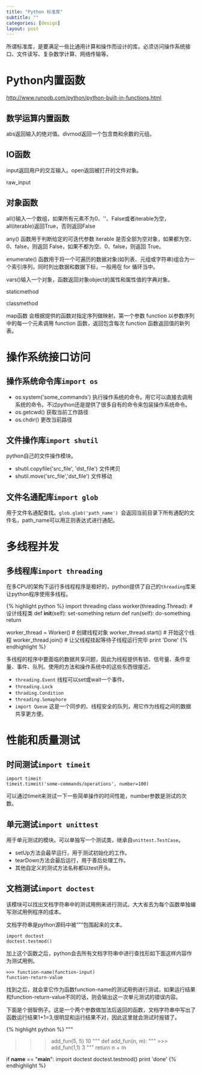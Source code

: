 ```yaml
---
title: "Python 标准库"
subtitle: ""
categories: [design]
layout: post
---
```

所谓标准库，是要满足一些比通用计算和操作而设计的库。必须访问操作系统接口、文件读写、复杂数学计算、网络传输等。

# Python内置函数

http://www.runoob.com/python/python-built-in-functions.html


## 数学运算内置函数

abs返回输入的绝对值。divmod返回一个包含商和余数的元组。

## IO函数

input返回用户的交互输入。open返回被打开的文件对象。

raw_input




## 对象函数

all()输入一个数组，如果所有元素不为0、''、False或者iterable为空，all(iterable)返回True，否则返回False

any() 函数用于判断给定的可迭代参数 iterable 是否全部为空对象，如果都为空、0、false，则返回 False，如果不都为空、0、false，则返回 True。

enumerate() 函数用于将一个可遍历的数据对象(如列表、元组或字符串)组合为一个索引序列，同时列出数据和数据下标，一般用在 for 循环当中。

vars()输入一个对象，函数返回对象object的属性和属性值的字典对象。

staticmethod

classmethod

map函数 会根据提供的函数对指定序列做映射。第一个参数 function 以参数序列中的每一个元素调用 function 函数，返回包含每次 function 函数返回值的新列表。

# 操作系统接口访问

## 操作系统命令库`import os`

- os.system('some_commands') 执行操作系统的命令。用它可以直接去调用系统的命令。不过python还是提供了很多自有的命令来包装操作系统命令。
- os.getcwd() 获取当前工作路径
- os.chdir()  更改当前路径

## 文件操作库`import shutil`
python自己的文件操作模块。

- shutil.copyfile('src_file', 'dst_file') 文件拷贝
- shutil.move('src_file','dst_file') 文件移动

## 文件名通配库`import glob`
用于文件名通配查找。`glob.glob('path_name') `会返回当前目录下所有通配的文件名，path_name可以用正则表达式进行通配。





# 多线程并发

## 多线程库`import threading`

在多CPU的架构下运行多线程程序是极好的，python提供了自己的`threading`库来让python程序使用多线程。

{% highlight python %}
import threading
class worker(threading.Thread): # 设计线程类
    def __init__(self):
        set-something
        return
    def run(self):
        do-something
        return

worker_thread = Worker() # 创建线程对象
worker_thread.start() # 开始这个线程
worker_thread.join()  # 让父线程挂起等待子线程运行完毕
print 'Done'
{% endhighlight %}

多线程的程序中要面临的数据共享问题，因此为线程提供有锁、信号量、条件变量、事件、队列。使用的方法和操作系统中的这些东西很接近。

- `threading.Event`  线程可以set或wait一个事件。
- `threading.Lock`
- `thrading.Condition`
- `threading.Semaphore`
- `import Queue` 这是一个同步的、线程安全的队列，用它作为线程之间的数据共享更方便。





# 性能和质量测试

## 时间测试`import timeit`

	import timeit
	timeit.timeit('some-commands/operations', number=100)

可以通过timeit来测试一下一些简单操作的时间性能，number参数是测试的次数。

## 单元测试`import unittest`
用于单元测试的模块。可以单独写一个测试类，继承自`unittest.TestCase`。

- setUp方法会最早运行，用于测试初始化的工作。
- tearDown方法会最后运行，用于善后处理工作。
- 其他自定义的测试方法名称都以test开头。


## 文档测试`import doctest`
该模块可以找出文档字符串中的测试用例来进行测试。大大省去为每个函数单独编写测试用例程序的成本。

文档字符串是python源码中被“”“包围起来的文本。

	import doctest
	doctest.testmod()

加上这个函数之后，python会去所有文档字符串中进行查找形如下面这样内容作为测试用例。

	>>> function-name(function-input)
	function-return-value

找到之后，就会拿它作为函数function-name的测试用例进行测试，如果运行结果和function-return-value不同的话，则会输出这一次单元测试的错误内容。

下面是个弱智例子。这是一个两个参数做加法后返回的函数，文档字符串中写出了函数运行结果1+1=3,很明显和运行结果不对，因此这里就会测试时报错了。

{% highlight python %}
"""
>>> add_fun(5, 5)
10
"""
def add_fun(n, m):
    """
    >>> add_fun(1,1)
    3
    """
    return n + m

if __name__ == "__main__":
    import doctest
    doctest.testmod()
    print 'done'
{% endhighlight %}



<!--
这里是注释区


{% highlight python %}
print "hello, Lucky!"
{% endhighlight %}

![My image]({{ site.baseurl }}/images/emule.png)

My Github is [here][mygithub].

[mygithub]: https://github.com/lucky521



-->
